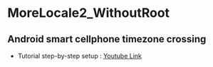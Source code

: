 # MoreLocale2_WithoutRoot
## Android smart cellphone timezone crossing
- Tutorial step-by-step setup : [Youtube Link](https://youtu.be/Rf5GO2k0SF4?si=2TkEEosyAVUb7kUu)
